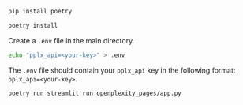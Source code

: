 ```bash
pip install poetry
```

```bash
poetry install
```

Create a `.env` file in the main directory. 

```bash
echo "pplx_api=<your-key>" > .env
```

The `.env` file should contain your `pplx_api` key in the following format: `pplx_api=<your-key>`.

```bash
poetry run streamlit run openplexity_pages/app.py
```